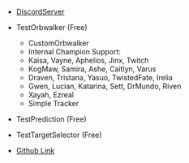 * [DiscordServer](https://discord.com/invite/Sme64hw5Fe)
* TestOrbwalker (Free)
    * CustomOrbwalker
    * Internal Champion Support:
	* Kaisa, Vayne, Aphelios, Jinx, Twitch
	* KogMaw, Samira, Ashe, Caitlyn, Varus
	* Draven, Tristana, Yasuo, TwistedFate, Irelia
	* Gwen, Lucian, Katarina, Sett, DrMundo, Riven
	* Xayah, Ezreal
    * Simple Tracker
* TestPrediction (Free)
* TestTargetSelector (Free)

* [Github Link](https://github.com/senkuisama/EnsoulSharp.addon)